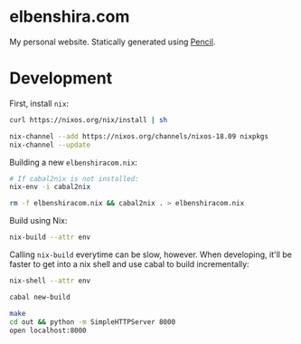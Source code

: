 # elbenshira.com

My personal website. Statically generated using
[Pencil](https://hackage.haskell.org/package/pencil).

# Development

First, install `nix`:

```bash
curl https://nixos.org/nix/install | sh

nix-channel --add https://nixos.org/channels/nixos-18.09 nixpkgs
nix-channel --update
```

Building a new `elbenshiracom.nix`:

```bash
# If cabal2nix is not installed:
nix-env -i cabal2nix

rm -f elbenshiracom.nix && cabal2nix . > elbenshiracom.nix
```

Build using Nix:

```bash
nix-build --attr env
```

Calling `nix-build` everytime can be slow, however. When developing, it'll be
faster to get into a nix shell and use cabal to build incrementally:

```bash
nix-shell --attr env

cabal new-build
```


```bash
make
cd out && python -m SimpleHTTPServer 8000
open localhost:8000
```
